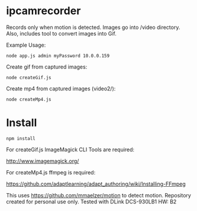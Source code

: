 # ipcamrecorder

Records only when motion is detected. Images go into /video directory. Also, includes tool to convert images into Gif.

Example Usage:

`node app.js admin myPassword 10.0.0.159`

Create gif from captured images:

`node createGif.js`

Create mp4 from captured images (video2/):

`node createMp4.js`

# Install
`npm install`

For createGif.js ImageMagick CLI Tools are required:

http://www.imagemagick.org/

For createMp4.js ffmpeg is required:

https://github.com/adaptlearning/adapt_authoring/wiki/Installing-FFmpeg

This uses https://github.com/mmaelzer/motion to detect motion. Repository created for personal use only. Tested with DLink DCS-930LB1 HW: B2

